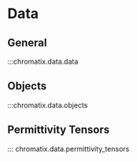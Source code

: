 # Data

## General
:::chromatix.data.data

## Objects
:::chromatix.data.objects

## Permittivity Tensors
::: chromatix.data.permittivity_tensors
